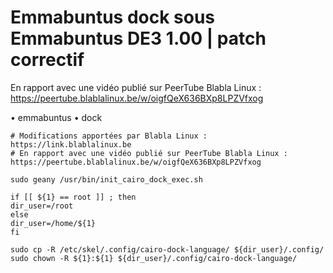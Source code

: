 # Emmabuntus dock sous Emmabuntus DE3 1.00 | patch correctif

En rapport avec une vidéo publié sur PeerTube Blabla Linux : https://peertube.blablalinux.be/w/oigfQeX636BXp8LPZVfxog

• emmabuntus
• dock

```plaintext
# Modifications apportées par Blabla Linux : https://link.blablalinux.be
# En rapport avec une vidéo publié sur PeerTube Blabla Linux : https://peertube.blablalinux.be/w/oigfQeX636BXp8LPZVfxog

sudo geany /usr/bin/init_cairo_dock_exec.sh

if [[ ${1} == root ]] ; then
dir_user=/root
else
dir_user=/home/${1}
fi

sudo cp -R /etc/skel/.config/cairo-dock-language/ ${dir_user}/.config/
sudo chown -R ${1}:${1} ${dir_user}/.config/cairo-dock-language/
```
